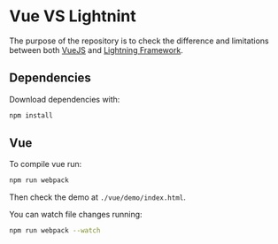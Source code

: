 # Vue VS Lightnint

The purpose of the repository is to check the difference and limitations between both [VueJS](https://developer.salesforce.com/docs/atlas.en-us.lightning.meta/lightning/intro_framework.htm) and [Lightning Framework](https://developer.salesforce.com/docs/atlas.en-us.lightning.meta/lightning/intro_framework.htm).

## Dependencies

Download dependencies with:
```bash
npm install
```

## Vue

To compile vue run:
```bash
npm run webpack
```

Then check the demo at `./vue/demo/index.html`.

You can watch file changes running:
```bash
npm run webpack --watch
```